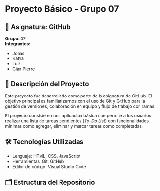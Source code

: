 # Proyecto Básico - Grupo 07

## 📘 Asignatura: GitHub  
**Grupo:** 07  
**Integrantes:**
- Jonas
- Kattia
- Luis
- Gian Pierre

## 📌 Descripción del Proyecto

Este proyecto fue desarrollado como parte de la asignatura de GitHub. El objetivo principal es familiarizarnos con el uso de Git y GitHub para la gestión de versiones, colaboración en equipo y flujo de trabajo con ramas.

El proyecto consiste en una aplicación básica que permite a los usuarios realizar una lista de tareas pendientes (*To-Do List*) con funcionalidades mínimas como agregar, eliminar y marcar tareas como completadas.

## 🛠️ Tecnologías Utilizadas

- Lenguaje: HTML, CSS, JavaScript
- Herramientas: Git, GitHub
- Editor de código: Visual Studio Code

## 🗂️ Estructura del Repositorio

